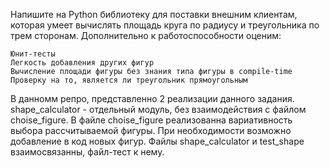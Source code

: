 Напишите на Python библиотеку для поставки внешним клиентам, которая умеет вычислять площадь круга по радиусу и треугольника по трем сторонам. Дополнительно к работоспособности оценим:

    Юнит-тесты
    Легкость добавления других фигур
    Вычисление площади фигуры без знания типа фигуры в compile-time
    Проверку на то, является ли треугольник прямоугольным

В данномм репро, представленно 2 реализации данного задания.
shape_calculator - отдельный модуль, без взаимодействия с файлом choise_figure. 
В файле choise_figure реализованна вариативность выбора рассчитываемой фигуры. При необходимости возможно добавление в код новых фигур.
Файлы shape_calculator и test_shape взаимосвязанны, файл-тест к нему.